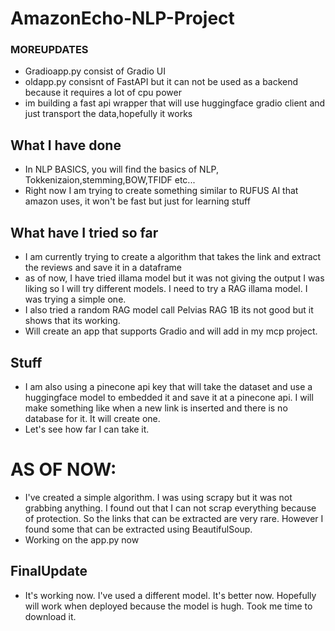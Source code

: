 # AmazonEcho-NLP-Project

### MOREUPDATES 
- Gradioapp.py consist of Gradio UI
- oldapp.py consisnt of FastAPI but it can not be used as a backend because it requires a lot of cpu power
- im building a fast api wrapper that will use huggingface gradio client and just transport the data,hopefully it works


## What I have done 
- In NLP BASICS, you will find the basics of NLP, Tokkenizaion,stemming,BOW,TFIDF etc...
- Right now I am trying to create something similar to RUFUS AI that amazon uses, it won't be fast but just for learning stuff



## What have I tried so far
- I am currently trying to create a algorithm that takes the link and extract the reviews and save it in a dataframe
- as of now, I have tried illama model but it was not giving the output I was liking so I will try different models. I need to try a RAG illama model. I was trying a simple one.
- I also tried a random RAG model call Pelvias RAG 1B its not good but it shows that its working.
- Will create an app that supports Gradio and will add in my mcp project. 


## Stuff
- I am also using a pinecone api key that will take the dataset and use a huggingface model to embedded it and save it at a pinecone api. I will make something like when a new link is inserted and there is no database for it. It will create one.
- Let's see how far I can take it.



# AS OF NOW:
- I've created a simple algorithm. I was using scrapy but it was not grabbing anything. I found out that I can not scrap everything because of protection. So the links that can be extracted are very rare. However I found some that can be extracted using BeautifulSoup.
- Working on the app.py now

## FinalUpdate
- It's working now. I've used a different model. It's better now. Hopefully will work when deployed because the model is hugh. Took me time to download it. 